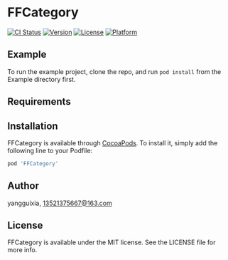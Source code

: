 # FFCategory

[![CI Status](http://img.shields.io/travis/yangguixia/FFCategory.svg?style=flat)](https://travis-ci.org/yangguixia/FFCategory)
[![Version](https://img.shields.io/cocoapods/v/FFCategory.svg?style=flat)](http://cocoapods.org/pods/FFCategory)
[![License](https://img.shields.io/cocoapods/l/FFCategory.svg?style=flat)](http://cocoapods.org/pods/FFCategory)
[![Platform](https://img.shields.io/cocoapods/p/FFCategory.svg?style=flat)](http://cocoapods.org/pods/FFCategory)

## Example

To run the example project, clone the repo, and run `pod install` from the Example directory first.

## Requirements

## Installation

FFCategory is available through [CocoaPods](http://cocoapods.org). To install
it, simply add the following line to your Podfile:

```ruby
pod 'FFCategory'
```

## Author

yangguixia, 13521375667@163.com

## License

FFCategory is available under the MIT license. See the LICENSE file for more info.
